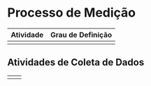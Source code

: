 # Processo de Medição

| Atividade | Grau de Definição |
| :--- | :--- |
|  |  |

## Atividades de Coleta de Dados

|  |  |
| :--- | :--- |
|  |  |

